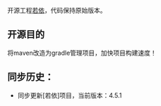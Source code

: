 开源工程[若依](https://github.com/yacoota/RuoYi-fast.git)，代码保持原始版本。

## 开源目的
将maven改造为gradle管理项目，加快项目构建速度！

## 同步历史：
* 同步更新[若依]项目，当前版本：4.5.1